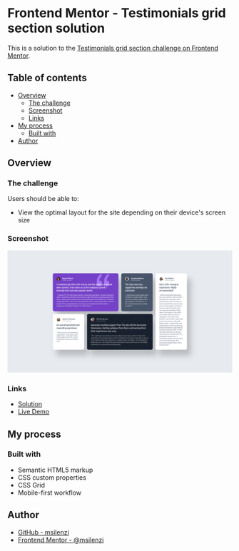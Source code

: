 # Frontend Mentor - Testimonials grid section solution

This is a solution to the [Testimonials grid section challenge on Frontend Mentor](https://www.frontendmentor.io/challenges/testimonials-grid-section-Nnw6J7Un7). 

## Table of contents

- [Overview](#overview)
  - [The challenge](#the-challenge)
  - [Screenshot](#screenshot)
  - [Links](#links)
- [My process](#my-process)
  - [Built with](#built-with)
- [Author](#author)

## Overview

### The challenge

Users should be able to:

- View the optimal layout for the site depending on their device's screen size

### Screenshot

![Final rseult](./screenshot.png)


### Links

- [Solution](https://github.com/msilenzi/frontend-mentor-challenges/tree/main/05-testimonials-grid-section)
- [Live Demo](https://msilenzi.github.io/frontend-mentor-challenges/05-testimonials-grid-section)

## My process

### Built with

- Semantic HTML5 markup
- CSS custom properties
- CSS Grid
- Mobile-first workflow

## Author

- [GitHub - msilenzi](https://github.com/msilenzi/)
- [Frontend Mentor - @msilenzi](https://www.frontendmentor.io/profile/msilenzi)
